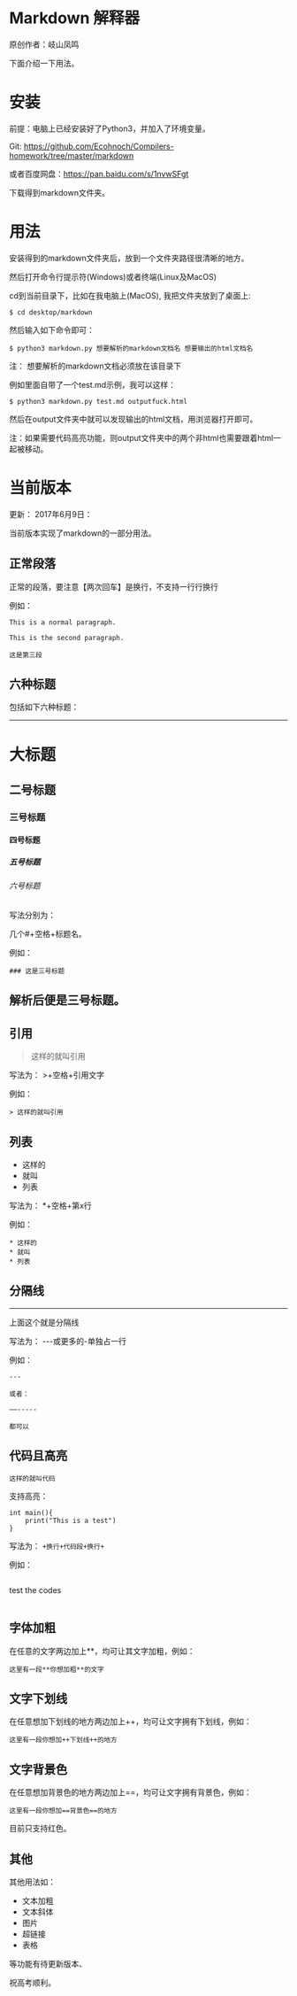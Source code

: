 # Markdown 解释器

原创作者：岐山凤鸣

下面介绍一下用法。

# 安装

前提：电脑上已经安装好了Python3，并加入了环境变量。

Git: https://github.com/Ecohnoch/Compilers-homework/tree/master/markdown

或者百度网盘：https://pan.baidu.com/s/1nvwSFgt

下载得到markdown文件夹。


# 用法

安装得到的markdown文件夹后，放到一个文件夹路径很清晰的地方。

然后打开命令行提示符(Windows)或者终端(Linux及MacOS)

cd到当前目录下，比如在我电脑上(MacOS), 我把文件夹放到了桌面上:

```
$ cd desktop/markdown
```

然后输入如下命令即可：

```
$ python3 markdown.py 想要解析的markdown文档名 想要输出的html文档名
```

注： 想要解析的markdown文档必须放在该目录下

例如里面自带了一个test.md示例，我可以这样：

```
$ python3 markdown.py test.md outputfuck.html
```

然后在output文件夹中就可以发现输出的html文档，用浏览器打开即可。

注：如果需要代码高亮功能，则output文件夹中的两个非html也需要跟着html一起被移动。

# 当前版本

更新： 2017年6月9日：

当前版本实现了markdown的一部分用法。

## 正常段落

正常的段落，要注意【两次回车】是换行，不支持一行行换行

例如：

```
This is a normal paragraph.

This is the second paragraph.

这是第三段
```

## 六种标题

包括如下六种标题：

---

# 大标题
## 二号标题
### 三号标题
#### 四号标题
##### 五号标题
###### 六号标题

写法分别为：

几个#+空格+标题名。

例如：

```
### 这是三号标题
```

解析后便是三号标题。
---

## 引用

> 这样的就叫引用

写法为： >+空格+引用文字

例如：

```
> 这样的就叫引用
```

## 列表

* 这样的
* 就叫
* 列表

写法为： *+空格+第x行

例如：

```
* 这样的
* 就叫
* 列表
```

## 分隔线

---

上面这个就是分隔线

写法为： ---或更多的-单独占一行

例如：

```
---

或者：

——-----

都可以
```

## 代码且高亮

```
这样的就叫代码
```

支持高亮：

```
int main(){
	print("This is a test")
}
```

写法为： ```+换行+代码段+换行+```

例如：

```

```
test the codes
```

```

## 字体加粗

在任意的文字两边加上**，均可让其文字加粗，例如：

```
这里有一段**你想加粗**的文字
```

## 文字下划线

在任意想加下划线的地方两边加上++，均可让文字拥有下划线，例如：

```
这里有一段你想加++下划线++的地方
```

## 文字背景色

在任意想加背景色的地方两边加上==，均可让文字拥有背景色，例如：

```
这里有一段你想加==背景色==的地方
```

目前只支持红色。

## 其他

其他用法如：

- 文本加粗
- 文本斜体
- 图片
- 超链接
- 表格

等功能有待更新版本、

祝高考顺利。
